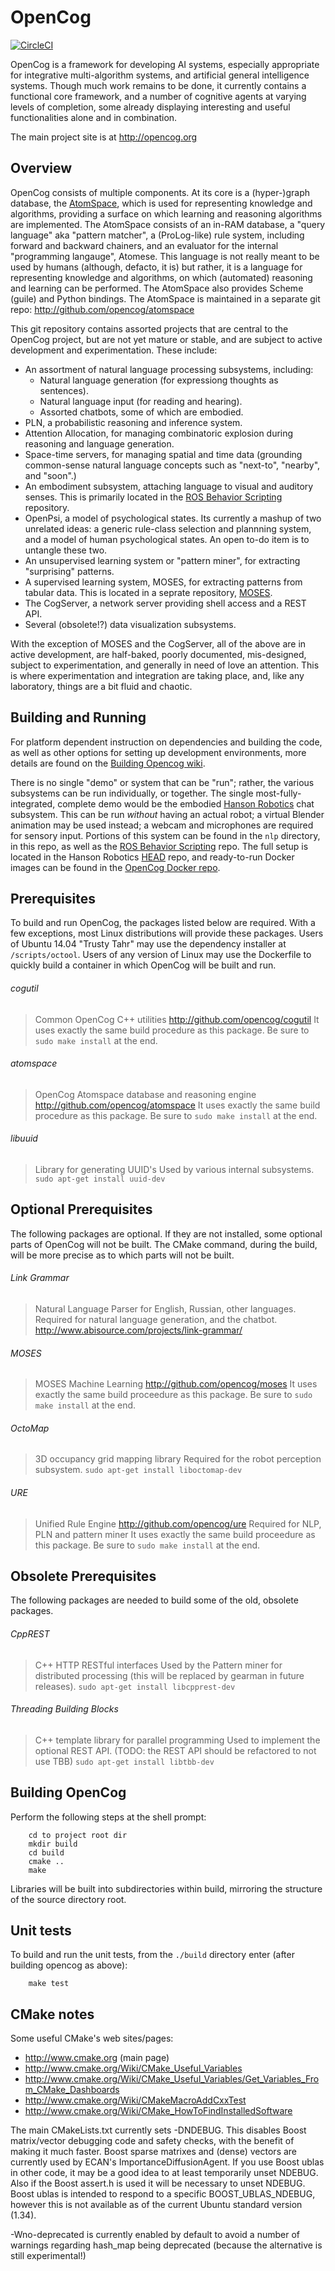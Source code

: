 OpenCog
=======

[![CircleCI](https://circleci.com/gh/opencog/opencog.svg?style=svg)](https://circleci.com/gh/opencog/opencog)

OpenCog is a framework for developing AI systems, especially appropriate
for integrative multi-algorithm systems, and artificial general intelligence
systems.  Though much work remains to be done, it currently contains a
functional core framework, and a number of cognitive agents at varying levels
of completion, some already displaying interesting and useful functionalities
alone and in combination.

The main project site is at http://opencog.org

Overview
--------
OpenCog consists of multiple components. At its core is a (hyper-)graph
database, the [AtomSpace](http://github.com/opencog/atomspace), which is
used for representing knowledge and algorithms, providing a surface on
which learning and reasoning algorithms are implemented. The AtomSpace
consists of an in-RAM database, a "query language" aka "pattern matcher",
a (ProLog-like) rule system, including forward and backward chainers,
and an evaluator for the internal "programming langauge", Atomese. This
language is not really meant to be used by humans (although, defacto,
it is) but rather, it is a language for representing knowledge and
algorithms, on which (automated) reasoning and learning can be performed.
The AtomSpace also provides Scheme (guile) and Python bindings. The
AtomSpace is maintained in a separate git repo:
http://github.com/opencog/atomspace

This git repository contains assorted projects that are central to the
OpenCog project, but are not yet mature or stable, and are subject to
active development and experimentation. These include:
* An assortment of natural language processing subsystems, including:
  * Natural language generation (for expressiong thoughts as sentences).
  * Natural language input (for reading and hearing).
  * Assorted chatbots, some of which are embodied.
* PLN, a probabilistic reasoning and inference system.
* Attention Allocation, for managing combinatoric explosion during
  reasoning and language generation.
* Space-time servers, for managing spatial and time data (grounding
  common-sense natural language concepts such as "next-to", "nearby",
  and "soon".)
* An embodiment subsystem, attaching language to visual and auditory
  senses.  This is primarily located in the
  [ROS Behavior Scripting](https://github.com/opencog/ros-behavior-scripting)
  repository.
* OpenPsi, a model of psychological states. Its currently a mashup of
  two unrelated ideas: a generic rule-class selection and plannning
  system, and a model of human psychological states. An open to-do item
  is to untangle these two.
* An unsupervised learning system or "pattern miner", for extracting
  "surprising" patterns.
* A supervised learning system, MOSES, for extracting patterns from
  tabular data. This is located in a seprate repository,
  [MOSES](https://github.com/opencog/moses).
* The CogServer, a network server providing shell access and a REST API.
* Several (obsolete!?) data visualization subsystems.

With the exception of MOSES and the CogServer, all of the above are in
active development, are half-baked, poorly documented, mis-designed,
subject to experimentation, and generally in need of love an attention.
This is where experimentation and integration are taking place, and,
like any laboratory, things are a bit fluid and chaotic.


Building and Running
--------------------
For platform dependent instruction on dependencies and building the
code, as well as other options for setting up development environments,
more details are found on the [Building Opencog
wiki](http://wiki.opencog.org/wikihome/index.php/Building_OpenCog).

There is no single "demo" or system that can be "run"; rather, the
various subsystems can be run individually, or together. The single
most-fully-integrated, complete demo would be the embodied [Hanson
Robotics](http://github.com/hansonrobotics) chat subsystem.  This
can be run *without* having an actual robot; a virtual Blender
animation may be used instead; a webcam and microphones are required
for sensory input. Portions of this system can be found in the `nlp`
directory, in this repo, as well as the
[ROS Behavior Scripting](https://github.com/opencog/ros-behavior-scripting)
repo. The full setup is located in the Hanson Robotics
[HEAD](https://github.com/hansonrobotics/HEAD) repo, and ready-to-run
Docker images can be found in the [OpenCog Docker
repo](https://github.com/opencog/docker).


Prerequisites
-------------
To build and run OpenCog, the packages listed below are required.
With a few exceptions, most Linux distributions will provide these
packages. Users of Ubuntu 14.04 "Trusty Tahr" may use the dependency
installer at `/scripts/octool`.  Users of any version of Linux may
use the Dockerfile to quickly build a container in which OpenCog will
be built and run.

###### cogutil
> Common OpenCog C++ utilities
> http://github.com/opencog/cogutil
> It uses exactly the same build procedure as this package. Be sure
  to `sudo make install` at the end.

###### atomspace
> OpenCog Atomspace database and reasoning engine
> http://github.com/opencog/atomspace
> It uses exactly the same build procedure as this package. Be sure
  to `sudo make install` at the end.

###### libuuid
> Library for generating UUID's
> Used by various internal subsystems.
> `sudo apt-get install uuid-dev`

Optional Prerequisites
----------------------
The following packages are optional. If they are not installed, some
optional parts of OpenCog will not be built.  The CMake command, during
the build, will be more precise as to which parts will not be built.

###### Link Grammar
> Natural Language Parser for English, Russian, other languages.
> Required for natural language generation, and the chatbot.
> http://www.abisource.com/projects/link-grammar/

###### MOSES
> MOSES Machine Learning
> http://github.com/opencog/moses
> It uses exactly the same build proceedure as this package. Be sure
  to `sudo make install` at the end.

###### OctoMap
> 3D occupancy grid mapping library
> Required for the robot perception subsystem.
> `sudo apt-get install liboctomap-dev`

###### URE
> Unified Rule Engine
> http://github.com/opencog/ure
> Required for NLP, PLN and pattern miner
> It uses exactly the same build proceedure as this package. Be sure
  to `sudo make install` at the end.

Obsolete Prerequisites
----------------------
The following packages are needed to build some of the old, obsolete
packages.

###### CppREST
> C++ HTTP RESTful interfaces
> Used by the Pattern miner for distributed processing (this will be
  replaced by gearman in future releases).
> `sudo apt-get install libcpprest-dev`

###### Threading Building Blocks
> C++ template library for parallel programming
> Used to implement the optional REST API. (TODO: the REST API should
  be refactored to not use TBB)
> `sudo apt-get install libtbb-dev`

Building OpenCog
----------------
Perform the following steps at the shell prompt:
```
    cd to project root dir
    mkdir build
    cd build
    cmake ..
    make
```
Libraries will be built into subdirectories within build, mirroring
the structure of the source directory root.


Unit tests
----------
To build and run the unit tests, from the `./build` directory enter
(after building opencog as above):
```
    make test
```

CMake notes
-----------
Some useful CMake's web sites/pages:

 - http://www.cmake.org (main page)
 - http://www.cmake.org/Wiki/CMake_Useful_Variables
 - http://www.cmake.org/Wiki/CMake_Useful_Variables/Get_Variables_From_CMake_Dashboards
 - http://www.cmake.org/Wiki/CMakeMacroAddCxxTest
 - http://www.cmake.org/Wiki/CMake_HowToFindInstalledSoftware


The main CMakeLists.txt currently sets -DNDEBUG. This disables Boost
matrix/vector debugging code and safety checks, with the benefit of
making it much faster. Boost sparse matrixes and (dense) vectors are
currently used by ECAN's ImportanceDiffusionAgent. If you use Boost
ublas in other code, it may be a good idea to at least temporarily
unset NDEBUG. Also if the Boost assert.h is used it will be necessary
to unset NDEBUG. Boost ublas is intended to respond to a specific
BOOST_UBLAS_NDEBUG, however this is not available as of the current
Ubuntu standard version (1.34).

-Wno-deprecated is currently enabled by default to avoid a number of
warnings regarding hash_map being deprecated (because the alternative
is still experimental!)
